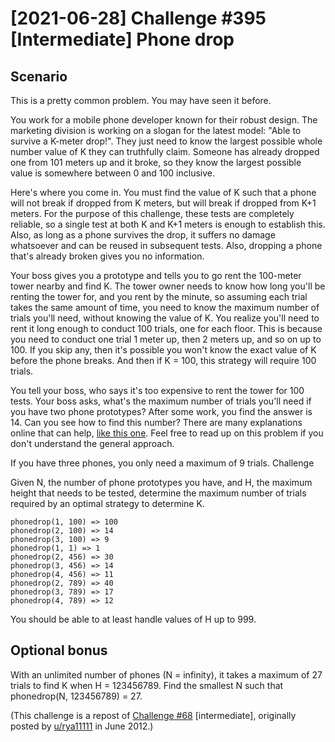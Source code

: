 # [2021-06-28] Challenge #395 [Intermediate] Phone drop

## Scenario

This is a pretty common problem. You may have seen it before.

You work for a mobile phone developer known for their robust design. The marketing division is working on a slogan for the latest model: "Able to survive a K-meter drop!". They just need to know the largest possible whole number value of K they can truthfully claim. Someone has already dropped one from 101 meters up and it broke, so they know the largest possible value is somewhere between 0 and 100 inclusive.

Here's where you come in. You must find the value of K such that a phone will not break if dropped from K meters, but will break if dropped from K+1 meters. For the purpose of this challenge, these tests are completely reliable, so a single test at both K and K+1 meters is enough to establish this. Also, as long as a phone survives the drop, it suffers no damage whatsoever and can be reused in subsequent tests. Also, dropping a phone that's already broken gives you no information.

Your boss gives you a prototype and tells you to go rent the 100-meter tower nearby and find K. The tower owner needs to know how long you'll be renting the tower for, and you rent by the minute, so assuming each trial takes the same amount of time, you need to know the maximum number of trials you'll need, without knowing the value of K. You realize you'll need to rent it long enough to conduct 100 trials, one for each floor. This is because you need to conduct one trial 1 meter up, then 2 meters up, and so on up to 100. If you skip any, then it's possible you won't know the exact value of K before the phone breaks. And then if K = 100, this strategy will require 100 trials.

You tell your boss, who says it's too expensive to rent the tower for 100 tests. Your boss asks, what's the maximum number of trials you'll need if you have two phone prototypes? After some work, you find the answer is 14. Can you see how to find this number? There are many explanations online that can help, [like this one](https://datagenetics.com/blog/july22012/index.html). Feel free to read up on this problem if you don't understand the general approach.

If you have three phones, you only need a maximum of 9 trials.
Challenge

Given N, the number of phone prototypes you have, and H, the maximum height that needs to be tested, determine the maximum number of trials required by an optimal strategy to determine K.

```{r, tidy=FALSE, eval=FALSE, highlight=FALSE }
phonedrop(1, 100) => 100
phonedrop(2, 100) => 14
phonedrop(3, 100) => 9
phonedrop(1, 1) => 1
phonedrop(2, 456) => 30
phonedrop(3, 456) => 14
phonedrop(4, 456) => 11
phonedrop(2, 789) => 40
phonedrop(3, 789) => 17
phonedrop(4, 789) => 12
```

You should be able to at least handle values of H up to 999.

## Optional bonus

With an unlimited number of phones (N = infinity), it takes a maximum of 27 trials to find K when H = 123456789. Find the smallest N such that phonedrop(N, 123456789) = 27.

(This challenge is a repost of [Challenge #68](https://www.reddit.com/r/dailyprogrammer/comments/vfyj6/6222012_challenge_68_intermediate/) [intermediate], originally posted by [u/rya11111](https://www.reddit.com/u/rya11111/) in June 2012.)